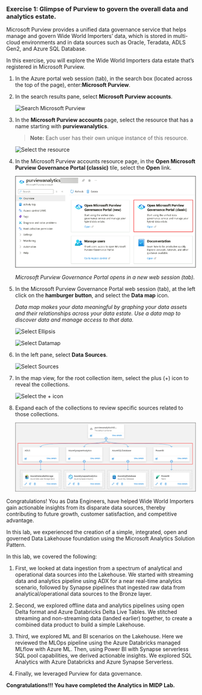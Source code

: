### Exercise 1: Glimpse of Purview to govern the overall data and analytics estate. <a name="tee-up-the-purview"></a>

Microsoft Purview provides a unified data governance service that helps manage and govern Wide World Importers’ data, which is stored in multi-cloud environments and in data sources such as Oracle, Teradata, ADLS Gen2, and Azure SQL Database.

In this exercise, you will explore the Wide World Importers data estate that’s registered in Microsoft Purview.

1. In the Azure portal web session (tab), in the search box (located across the top of the page), enter:**Microsoft Purview**.

2. In the search results pane, select **Microsoft Purview accounts**.

   ![Search Microsoft Purview](https://github.com/CloudLabsAI-Azure/Ignite-lab/blob/main/media/img402.png?raw=true)

3. In the **Microsoft Purview accounts** page, select the resource that has a name starting with **purviewanalytics**.

    >**Note:** Each user has their own unique instance of this resource.

    ![Select the resource](https://github.com/CloudLabsAI-Azure/Ignite-lab/blob/main/media/img403.png?raw=true)

4. In the Microsoft Purview accounts resource page, in the **Open Microsoft Purview Governance Portal (classic)** tile, select the **Open** link.

    ![](../media/13082024.png)

    *Microsoft Purview Governance Portal opens in a new web session (tab).*

5. In the Microsoft Purview Governance Portal web session (tab), at the left click on the **hamburger button**, and select the **Data map** icon.

    *Data map makes your data meaningful by graphing your data assets and their relationships across your data estate. Use a data map to discover data and manage access to that data.*

    ![Select Ellipsis](https://github.com/CloudLabsAI-Azure/Ignite-lab/blob/main/media/elipses-purview.png?raw=true)

    ![Select Datamap](https://github.com/CloudLabsAI-Azure/Ignite-lab/blob/main/media/datamap-purview.png?raw=true)

6. In the left pane, select **Data Sources**.

    ![Select Sources](https://github.com/CloudLabsAI-Azure/Ignite-lab/blob/main/media/sources-purveiw.png?raw=true)

7. In the map view, for the root collection item, select the plus (+) icon to reveal the collections.

    ![Select the + icon](https://github.com/CloudLabsAI-Azure/Ignite-lab/blob/main/media/image4009.png?raw=true)

8. Expand each of the collections to review specific sources related to those collections.

    ![](../media/20082024.png)

Congratulations! You as Data Engineers, have helped Wide World Importers gain actionable insights from its disparate data sources, thereby contributing to future growth, customer satisfaction, and competitive advantage.

In this lab, we experienced the creation of a simple, integrated, open and governed Data Lakehouse foundation using the Microsoft Analytics Solution Pattern. 

In this lab, we covered the following:

1. First, we looked at data ingestion from a spectrum of analytical and operational data sources into the Lakehouse. We started with streaming data and analytics pipeline using ADX for a near real-time analytics scenario, followed by Synapse pipelines that ingested raw data from analytical/operational data sources to the Bronze layer. 

2. Second, we explored offline data and analytics pipelines using open Delta format and Azure Databricks Delta Live Tables. We stitched streaming and non-streaming data (landed earlier) together, to create a combined data product to build a simple Lakehouse.

3. Third, we explored ML and BI scenarios on the Lakehouse. Here we reviewed the MLOps pipeline using the Azure Databricks managed MLflow with Azure ML. Then, using Power BI with Synapse serverless SQL pool capabilities, we derived actionable insights. We explored SQL Analytics with Azure Databricks and Azure Synapse Serverless. 

4. Finally, we leveraged Purview for data governance.  

**Congratulations!!!**
**You have completed the Analytics in MIDP Lab.**
